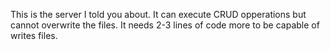 This is the server I told you about. It can execute CRUD opperations but cannot overwrite the files. It needs 2-3 lines of code more to be capable of writes files.
